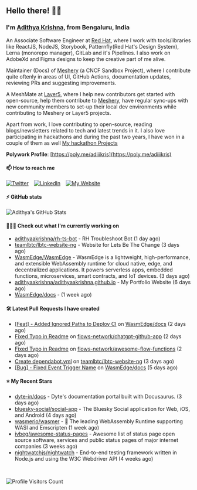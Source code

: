 ## Hello there! 👋🏻
  
### I'm [Adithya Krishna](https://adithyaakrishna.github.io/), from <b>Bengaluru, India</b></br>

An Associate Software Engineer at [Red Hat](https://www.redhat.com), where I work with tools/libraries like ReactJS, NodeJS, Storybook, Patternfly(Red Hat's Design System), Lerna (monorepo manager), GitLab and it's Pipelines. I also work on AdobeXd and Figma designs to keep the creative part of me alive.

Maintainer (Docs) of [Meshery](https://github.com/meshery) (a CNCF Sandbox Project), where I contribute quite oftenly in areas of UI, GitHub Actions, documentation updates, reviewing PRs and suggesting improvements.

A MeshMate at [Layer5](https://layer5.io), where I help new contributors get started with open-source, help them contribute to [Meshery](https://github.com/meshery), have regular sync-ups with new community members to set-up their local dev environments while contributing to Meshery or Layer5 projects.

Apart from work, I love contributing to open-source, reading blogs/newsletters related to tech and latest trends in it. I also love participating in hackathons and during the past two years, I have won in a couple of them as well [My hackathon Projects](http://bit.ly/adikris-hackathons)

**Polywork Profile**: [https://poly.me/adiiikris](https://poly.me/adiiikris)

#### 📫 How to reach me

[![Twitter](https://img.shields.io/badge/-@adii_kris-%231DA1F2?style=for-the-badge&logo=twitter&logoColor=ffffff)](https://twitter.com/adii_kris) &ensp;
[![LinkedIn](https://img.shields.io/badge/-Adithya%20Krishna-%230A67C3?style=for-the-badge&logo=linkedin&logoColor=ffffff)](https://www.linkedin.com/in/adiiikris/) &ensp;
[![My Website](https://img.shields.io/badge/-My%20Website-%230A67C3?style=for-the-badge)](https://adithyaakrishna.github.io/)


#### ⚡️ GitHub stats

![Adithya's GitHub Stats](https://github-readme-stats.vercel.app/api?username=adithyaakrishna&show_icons=true&hide_border=true&title_color=fff&icon_color=79ff97&text_color=9f9f9f&bg_color=151515)




#### 🧑🏻‍💻 Check out what I'm currently working on

- [adithyaakrishna/rh-ts-bot](https://github.com/adithyaakrishna/rh-ts-bot) - RH Troubleshoot Bot (1 day ago)
- [teamlbtc/lbtc-website-ng](https://github.com/teamlbtc/lbtc-website-ng) - Website for Lets Be The Change (3 days ago)
- [WasmEdge/WasmEdge](https://github.com/WasmEdge/WasmEdge) - WasmEdge is a lightweight, high-performance, and extensible WebAssembly runtime for cloud native, edge, and decentralized applications. It powers serverless apps, embedded functions, microservices, smart contracts, and IoT devices. (3 days ago)
- [adithyaakrishna/adithyaakrishna.github.io](https://github.com/adithyaakrishna/adithyaakrishna.github.io) - My Portfolio Website (6 days ago)
- [WasmEdge/docs](https://github.com/WasmEdge/docs) -  (1 week ago)

#### 🛠 Latest Pull Requests I have created

- [[Feat] - Added Ignored Paths to Deploy CI](https://github.com/WasmEdge/docs/pull/72) on [WasmEdge/docs](https://github.com/WasmEdge/docs) (2 days ago)
- [Fixed Typo in Readme](https://github.com/flows-network/chatgpt-github-app/pull/8) on [flows-network/chatgpt-github-app](https://github.com/flows-network/chatgpt-github-app) (2 days ago)
- [Fixed Typo in Readme](https://github.com/flows-network/awesome-flow-functions/pull/1) on [flows-network/awesome-flow-functions](https://github.com/flows-network/awesome-flow-functions) (2 days ago)
- [Create dependabot.yml](https://github.com/teamlbtc/lbtc-website-ng/pull/1) on [teamlbtc/lbtc-website-ng](https://github.com/teamlbtc/lbtc-website-ng) (3 days ago)
- [[Bug] - Fixed Event Trigger Name](https://github.com/WasmEdge/docs/pull/69) on [WasmEdge/docs](https://github.com/WasmEdge/docs) (5 days ago)

#### ⭐ My Recent Stars

- [dyte-in/docs](https://github.com/dyte-in/docs) - Dyte&#39;s documentation portal built with Docusaurus. (3 days ago)
- [bluesky-social/social-app](https://github.com/bluesky-social/social-app) - The Bluesky Social application for Web, iOS, and Android (4 days ago)
- [wasmerio/wasmer](https://github.com/wasmerio/wasmer) - 🚀 The leading WebAssembly Runtime supporting WASI and Emscripten (1 week ago)
- [ivbeg/awesome-status-pages](https://github.com/ivbeg/awesome-status-pages) - Awesome list of status page open source software, services and public status pages of major internet companies (3 weeks ago)
- [nightwatchjs/nightwatch](https://github.com/nightwatchjs/nightwatch) - End-to-end testing framework written in Node.js and using the W3C Webdriver API (4 weeks ago)

<br> 

![Profile Visitors Count](https://profile-counter.glitch.me/adithyaakrishna/count.svg)
